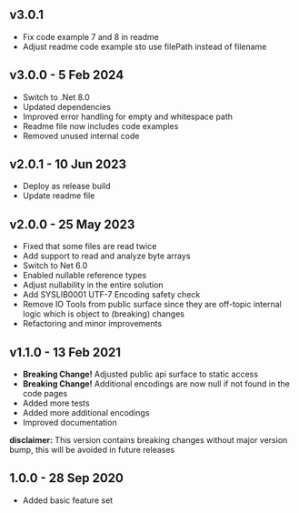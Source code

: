 ﻿## v3.0.1
* Fix code example 7 and 8 in readme
* Adjust readme code example sto use filePath instead of filename

## v3.0.0 - 5 Feb 2024
* Switch to .Net 8.0
* Updated dependencies
* Improved error handling for empty and whitespace path
* Readme file now includes code examples
* Removed unused internal code

## v2.0.1 - 10 Jun 2023
* Deploy as release build
* Update readme file

## v2.0.0 - 25 May 2023
* Fixed that some files are read twice
* Add support to read and analyze byte arrays
* Switch to Net 6.0
* Enabled nullable reference types
* Adjust nullability in the entire solution
* Add SYSLIB0001 UTF-7 Encoding safety check
* Remove IO Tools from public surface since they are off-topic internal logic which is object to (breaking) changes
* Refactoring and minor improvements

## v1.1.0 - 13 Feb 2021
* **Breaking Change!** Adjusted public api surface to static access
* **Breaking Change!** Additional encodings are now null if not found in the code pages
* Added more tests
* Added more additional encodings
* Improved documentation

**disclaimer:** This version contains breaking changes without major version bump,
this will be avoided in future releases

## 1.0.0 - 28 Sep 2020
* Added basic feature set